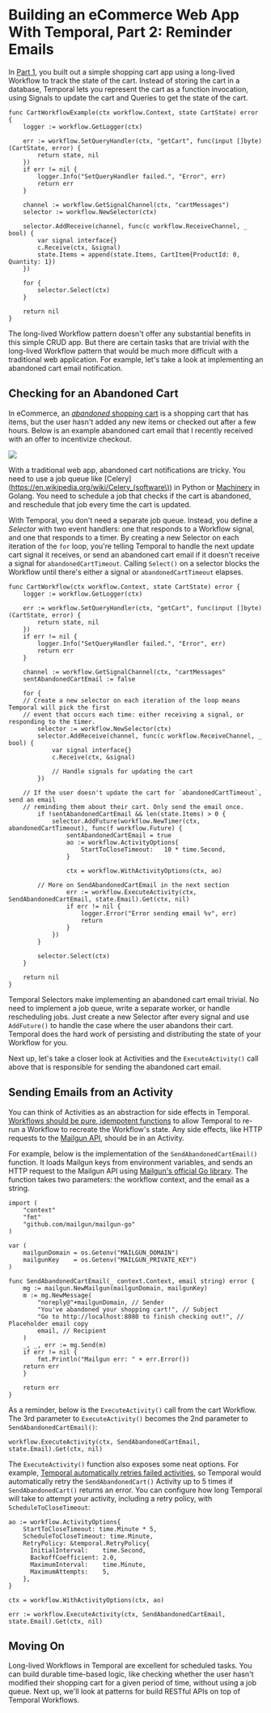 # Building an eCommerce Web App With Temporal, Part 2: Reminder Emails

In [Part 1](https://gist.github.com/vkarpov15/d0b4d3b1eb8ced160bd68172323eb379#file-part_1-md), you built out a simple shopping cart app using a long-lived Workflow to track the state of the cart.
Instead of storing the cart in a database, Temporal lets you represent the cart as a function invocation, using Signals to update the cart and Queries to get the state of the cart.

```golang
func CartWorkflowExample(ctx workflow.Context, state CartState) error {
	logger := workflow.GetLogger(ctx)

	err := workflow.SetQueryHandler(ctx, "getCart", func(input []byte) (CartState, error) {
		return state, nil
	})
	if err != nil {
		logger.Info("SetQueryHandler failed.", "Error", err)
		return err
	}

	channel := workflow.GetSignalChannel(ctx, "cartMessages")
	selector := workflow.NewSelector(ctx)

	selector.AddReceive(channel, func(c workflow.ReceiveChannel, _ bool) {
		var signal interface{}
		c.Receive(ctx, &signal)
		state.Items = append(state.Items, CartItem{ProductId: 0, Quantity: 1})
	})

	for {
		selector.Select(ctx)
	}

	return nil
}
```

The long-lived Workflow pattern doesn't offer any substantial benefits in this simple CRUD app.
But there are certain tasks that are trivial with the long-lived Workflow pattern that would be much more difficult with a traditional web application.
For example, let's take a look at implementing an abandoned cart email notification.

Checking for an Abandoned Cart
------------------------------

In eCommerce, an [_abandoned_ shopping cart](https://www.optimizely.com/optimization-glossary/shopping-cart-abandonment/#:~:text=Shopping%20cart%20abandonment%20is%20when,process%20before%20completing%20the%20purchase.&text=This%20rate%20will%20identify%20what,don't%20complete%20the%20purchase.) is a shopping cart that has items, but the user hasn't added
any new items or checked out after a few hours.
Below is an example abandoned cart email that I recently received with an offer to incentivize checkout.

<img src="https://codebarbarian-images.s3.amazonaws.com/shopping-cart.jpg">

With a traditional web app, abandoned cart notifications are tricky.
You need to use a job queue like [Celery](https://en.wikipedia.org/wiki/Celery_(software\)) in Python or [Machinery](https://github.com/RichardKnop/machinery) in Golang.
You need to schedule a job that checks if the cart is abandoned, and reschedule that job every time the cart is updated.

With Temporal, you don't need a separate job queue. Instead, you define a _Selector_ with two event handlers: one that responds to a Workflow signal, and one that responds to a timer.
By creating a new Selector on each iteration of the `for` loop, you're telling Temporal to handle the next update cart signal it receives, or send an abandoned cart email if it doesn't receive a signal for `abandonedCartTimeout`.
Calling `Select()` on a selector blocks the Workflow until there's either a signal or `abandonedCartTimeout` elapses.

```golang
func CartWorkflow(ctx workflow.Context, state CartState) error {
	logger := workflow.GetLogger(ctx)

	err := workflow.SetQueryHandler(ctx, "getCart", func(input []byte) (CartState, error) {
		return state, nil
	})
	if err != nil {
		logger.Info("SetQueryHandler failed.", "Error", err)
		return err
	}

	channel := workflow.GetSignalChannel(ctx, "cartMessages"
	sentAbandonedCartEmail := false

	for {
    // Create a new selector on each iteration of the loop means Temporal will pick the first
    // event that occurs each time: either receiving a signal, or responding to the timer.
		selector := workflow.NewSelector(ctx)
		selector.AddReceive(channel, func(c workflow.ReceiveChannel, _ bool) {
			var signal interface{}
			c.Receive(ctx, &signal)

			// Handle signals for updating the cart
		})

    // If the user doesn't update the cart for `abandonedCartTimeout`, send an email
    // reminding them about their cart. Only send the email once.
		if !sentAbandonedCartEmail && len(state.Items) > 0 {
			selector.AddFuture(workflow.NewTimer(ctx, abandonedCartTimeout), func(f workflow.Future) {
				sentAbandonedCartEmail = true
				ao := workflow.ActivityOptions{
					StartToCloseTimeout:   10 * time.Second,
				}

				ctx = workflow.WithActivityOptions(ctx, ao)

        // More on SendAbandonedCartEmail in the next section
				err := workflow.ExecuteActivity(ctx, SendAbandonedCartEmail, state.Email).Get(ctx, nil)
				if err != nil {
					logger.Error("Error sending email %v", err)
					return
				}
			})
		}

		selector.Select(ctx)
	}

	return nil
}
```

Temporal Selectors make implementing an abandoned cart email trivial.
No need to implement a job queue, write a separate worker, or handle rescheduling jobs.
Just create a new Selector after every signal and use `AddFuture()` to handle the case where the user abandons their cart.
Temporal does the hard work of persisting and distributing the state of your Workflow for you.

Next up, let's take a closer look at Activities and the `ExecuteActivity()` call above that is responsible for sending the abandoned cart email.

Sending Emails from an Activity
-------------------------------

You can think of Activities as an abstraction for side effects in Temporal.
[Workflows should be pure, idempotent functions](https://docs.temporal.io/docs/go-create-workflows/#implementation) to allow Temporal to re-run a Workflow to recreate the Workflow's state.
Any side effects, like HTTP requests to the [Mailgun API](https://thecodebarbarian.com/sending-emails-using-the-mailgun-api.html), should be in an Activity.

For example, below is the implementation of the `SendAbandonedCartEmail()` function.
It loads Mailgun keys from environment variables, and sends an HTTP request to the Mailgun API using [Mailgun's official Go library](https://github.com/mailgun/mailgun-go).
The function takes two parameters: the workflow context, and the email as a string.

```golang
import (
	"context"
	"fmt"
	"github.com/mailgun/mailgun-go"
)

var (
	mailgunDomain = os.Getenv("MAILGUN_DOMAIN")
	mailgunKey    = os.Getenv("MAILGUN_PRIVATE_KEY")
)

func SendAbandonedCartEmail(_ context.Context, email string) error {
	mg := mailgun.NewMailgun(mailgunDomain, mailgunKey)
	m := mg.NewMessage(
		"noreply@"+mailgunDomain, // Sender
		"You've abandoned your shopping cart!", // Subject
		"Go to http://localhost:8080 to finish checking out!", // Placeholder email copy
		email, // Recipient
	)
	_, _, err := mg.Send(m)
	if err != nil {
		fmt.Println("Mailgun err: " + err.Error())
    return err
	}

	return err
}
```

As a reminder, below is the `ExecuteActivity()` call from the cart Workflow.
The 3rd parameter to `ExecuteActivity()` becomes the 2nd parameter to `SendAbandonedCartEmail()`:

```golang
workflow.ExecuteActivity(ctx, SendAbandonedCartEmail, state.Email).Get(ctx, nil)
```

The `ExecuteActivity()` function also exposes some neat options.
For example, [Temporal automatically retries failed activities](https://docs.temporal.io/docs/go-retries/), so Temporal would automatically retry the `SendAbandonedCart()` Activity up to 5 times if `SendAbandonedCart()` returns an error.
You can configure how long Temporal will take to attempt your activity, including a retry policy, with `ScheduleToCloseTimeout`:

```golang
ao := workflow.ActivityOptions{
	StartToCloseTimeout: time.Minute * 5,
	ScheduleToCloseTimeout: time.Minute,
	RetryPolicy: &temporal.RetryPolicy{
	  InitialInterval:    time.Second,
	  BackoffCoefficient: 2.0,
	  MaximumInterval:    time.Minute,
	  MaximumAttempts:    5,
	},
}

ctx = workflow.WithActivityOptions(ctx, ao)

err := workflow.ExecuteActivity(ctx, SendAbandonedCartEmail, state.Email).Get(ctx, nil)
```

Moving On
---------

Long-lived Workflows in Temporal are excellent for scheduled tasks.
You can build durable time-based logic, like checking whether the user hasn't modified their shopping cart for a given period of time, without using a job queue.
Next up, we'll look at patterns for build RESTful APIs on top of Temporal Workflows.

